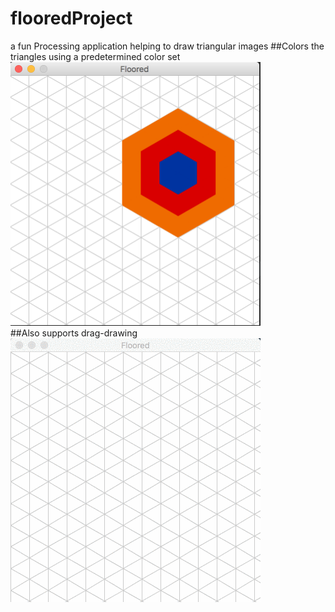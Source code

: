 # flooredProject
a fun Processing application helping to draw triangular images
##Colors the triangles using a predetermined color set
<img width = 400px src ="screenshots/2.png" /><br/>
##Also supports drag-drawing
<img width = 400px src ="screenshots/1.gif" />

